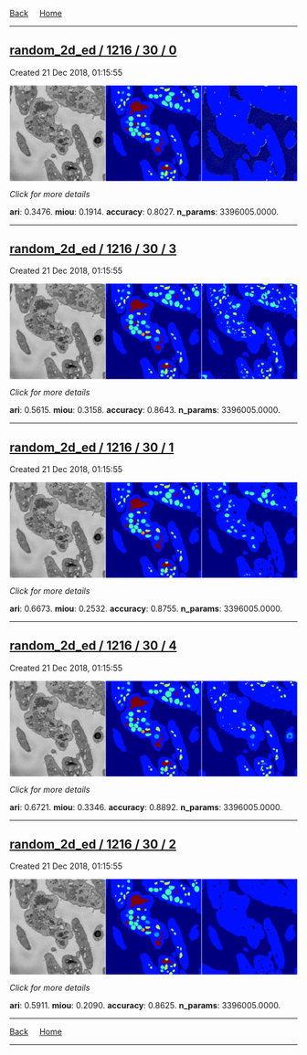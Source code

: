 
[Back](..)&nbsp;&nbsp;&nbsp;&nbsp;&nbsp;[Home](https://leapmanlab.github.io/snapshots)

---

<div class="summary"><a href="0"><h2>random_2d_ed / 1216 / 30 / 0</h2></a><p>Created 21 Dec 2018, 01:15:55
</p><a href="0"><img src="0/media/summary.png" align="center"></a><p>
<i>Click for more details</i>
</p></div>

**ari**: 0.3476. **miou**: 0.1914. **accuracy**: 0.8027. **n_params**: 3396005.0000. 

---

<div class="summary"><a href="3"><h2>random_2d_ed / 1216 / 30 / 3</h2></a><p>Created 21 Dec 2018, 01:15:55
</p><a href="3"><img src="3/media/summary.png" align="center"></a><p>
<i>Click for more details</i>
</p></div>

**ari**: 0.5615. **miou**: 0.3158. **accuracy**: 0.8643. **n_params**: 3396005.0000. 

---

<div class="summary"><a href="1"><h2>random_2d_ed / 1216 / 30 / 1</h2></a><p>Created 21 Dec 2018, 01:15:55
</p><a href="1"><img src="1/media/summary.png" align="center"></a><p>
<i>Click for more details</i>
</p></div>

**ari**: 0.6673. **miou**: 0.2532. **accuracy**: 0.8755. **n_params**: 3396005.0000. 

---

<div class="summary"><a href="4"><h2>random_2d_ed / 1216 / 30 / 4</h2></a><p>Created 21 Dec 2018, 01:15:55
</p><a href="4"><img src="4/media/summary.png" align="center"></a><p>
<i>Click for more details</i>
</p></div>

**ari**: 0.6721. **miou**: 0.3346. **accuracy**: 0.8892. **n_params**: 3396005.0000. 

---

<div class="summary"><a href="2"><h2>random_2d_ed / 1216 / 30 / 2</h2></a><p>Created 21 Dec 2018, 01:15:55
</p><a href="2"><img src="2/media/summary.png" align="center"></a><p>
<i>Click for more details</i>
</p></div>

**ari**: 0.5911. **miou**: 0.2090. **accuracy**: 0.8625. **n_params**: 3396005.0000. 

---

[Back](..)&nbsp;&nbsp;&nbsp;&nbsp;&nbsp;[Home](https://leapmanlab.github.io/snapshots)

---